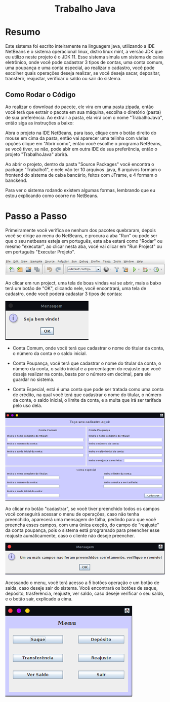<h1 align="center">Trabalho Java</h1>

<h1>Resumo</h1>

Este sistema foi escrito inteiramente na linguagem java, utilizando a IDE NetBeans e o sistema operacional linux, distro linux mint, a versão JDK que eu utilizo neste projeto é o JDK 11. Esse sistema simula um sistema de caixa eletrônico, onde você pode cadastrar 3 tipos de contas, uma conta comum, uma poupança e uma conta especial, ao realizar o cadastro, você pode escolher quais operações deseja realizar, se você deseja sacar, depositar, transferir, reajustar, verificar o saldo ou sair do sistema.

<h2>Como Rodar o Código</h2>

Ao realizar o download do pacote, ele vira em uma pasta zipada, então você terá que extrair o pacote em sua máquina, escolha o diretório (pasta) de sua preferência. Ao extrair a pasta, ela virá com o nome "TrabalhoJava", então siga as instruções a baixo:

Abra o projeto na IDE NetBeans, para isso, clique com o botão direito do mouse em cima da pasta, então vai aparecer uma telinha com várias opções
clique em "Abrir como", então você escolhe o programa NetBeans, se você tiver, se não, pode abir em outra IDE de sua preferência, então o projeto "TrabalhoJava" abrirá.

Ao abrir o projeto, dentro da pasta "Source Packages" você encontra o package "Trabalho1", e nele vão ter 10 arquivos .java, 6 arquivos formam o frontend do sistema de caixa bancário, feitos com JFrame, e 4 formam o banckend.

Para ver o sistema rodando existem algumas formas, lembrando que eu estou explicando como ocorre no NetBeans.

<h1>Passo a Passo</h1>

Primeiramente você verifica se nenhum dos pacotes quebraram, depois você se dirige ao menu do NetBeans, e procura a aba "Run" ou pode ser que o seu netbeans esteja em português, esta aba estará como "Rodar" ou mesmo "executar", ao clicar nesta aba, você vai clicar em "Run Project" ou em português "Executar Projeto".

<img src="Imagens/menunetbeans.png">

Ao clicar em run project, uma tela de boas vindas vai se abrir, mais a baixo terá um botão de "OK", clicando nele, você encontrará, uma tela de cadastro, onde você poderá cadastar 3 tipos de contas:

<img src="Imagens/bemvindo.png">

- Conta Comum, onde você terá que cadastrar o nome do titular da conta, o número da conta e o saldo inicial.

- Conta Poupança, você terá que cadastrar o nome do titular da conta, o número da conta, o saldo inicial e a porcentagem do   reajuste que você deseja realizar na conta, basta por o número em decimal, para ele guardar no sistema.

- Conta Especial, está é uma conta que pode ser tratada como uma conta de crédito, na qual você terá que cadastrar o nome do titular, o número da conta, o saldo inicial, o limite da conta, e a multa que irá ser tarifada pelo uso dela.

<img src="Imagens/cadastro.png">

Ao clicar no botão "cadastrar", se você tiver preenchido todos os campos você conseguirá acessar o menu de operações, caso não tenha preenchido, aparecerá uma mensagem de falha, pedindo para que vocẽ preencha esses campos, com uma única exeção, do campo de "reajuste" da conta poupança, pois o sistema está programado para preencher esse reajuste aumáticamente, caso o cliente não deseje preencher.

<img src="Imagens/falha.png">

Acessando o menu, você terá acesso a 5 botões operação e um botão de saída, caso deseje sair do sistema. Você encontrará os botões de saque, depósito, trasferência, reajuste, ver saldo, caso deseje verificar o seu saldo, e o botão sair, explicado a cima. 

<img src="Imagens/menu.png">









